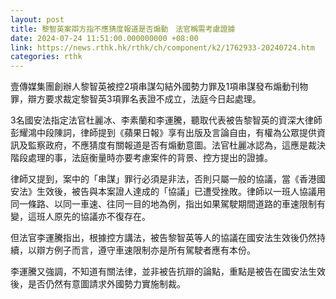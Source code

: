 ```yaml
---
layout: post
title: 黎智英案辯方指不應猜度報道是否煽動　法官稱需考慮證據
date: 2024-07-24 11:51:00.000000000 +08:00
link: https://news.rthk.hk/rthk/ch/component/k2/1762933-20240724.htm
categories: rthk
---
```


壹傳媒集團創辦人黎智英被控2項串謀勾結外國勢力罪及1項串謀發布煽動刊物罪，辯方要求裁定黎智英3項罪名表證不成立，法庭今日起處理。

3名國安法指定法官杜麗冰、李素蘭和李運騰，聽取代表被告黎智英的資深大律師彭耀鴻中段陳詞，律師提到《蘋果日報》享有出版及言論自由，有權為公眾提供資訊及監察政府，不應猜度有關報道是否有煽動意圖。法官杜麗冰認為，這應是裁決階段處理的事，法庭衡量時亦要考慮案件的背景、控方提出的證據。

律師又提到，案中的「串謀」罪行必須是非法，否則只屬一般的協議，當《香港國安法》生效後，被告與本案證人達成的「協議」已遭受挫敗。律師以一班人協議用同一條路、以同一車速、往同一目的地為例，指出如果駕駛期間道路的車速限制有變，這班人原先的協議亦不復存在。

但法官李運騰指出，根據控方講法，被告黎智英等人的協議在國安法生效後仍然持續，以辯方例子而言，遵守車速限制亦是所有駕駛者應有本份。

李運騰又強調，不知道有關法律，並非被告抗辯的論點，重點是被告在國安法生效後，是否仍然有意圖請求外國勢力實施制裁。
